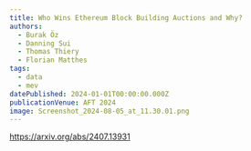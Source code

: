 ```yaml
---
title: Who Wins Ethereum Block Building Auctions and Why?
authors:
  - Burak Öz
  - Danning Sui
  - Thomas Thiery
  - Florian Matthes
tags:
  - data
  - mev
datePublished: 2024-01-01T00:00:00.000Z
publicationVenue: AFT 2024
image: Screenshot_2024-08-05_at_11.30.01.png
---
```


<https://arxiv.org/abs/2407.13931>

